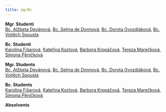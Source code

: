 ```yaml
---
title: mgrBc
---
```

<div class="cz">

**Mgr. Studenti**\
[Bc. Alžbeta Devánová](https://is.muni.cz/auth/osoba/437390),
[Bc. Selma de Donnová](https://is.muni.cz/auth/osoba/451725),
[Bc. Dorota Gvozdjáková](https://is.muni.cz/auth/osoba/423796),
[Bc. Vojtěch Spousta](https://is.muni.cz/auth/osoba/447587)

**Bc. Studenti**\
[Karolína Fišarová](https://is.muni.cz/auth/osoba/460702),
[Kateřina Kozlová](https://is.muni.cz/auth/osoba/461077),
[Barbora Kropáčová](https://is.muni.cz/auth/osoba/451626),
[Tereza Marečková](https://is.muni.cz/auth/osoba/436430),
[Simona Pěničková](https://is.muni.cz/auth/osoba/451194)

</div>
<div class="en">

**Mgr. Students**\
[Bc. Alžbeta Devánová](https://is.muni.cz/auth/osoba/437390),
[Bc. Selma de Donnová](https://is.muni.cz/auth/osoba/451725),
[Bc. Dorota Gvozdjáková](https://is.muni.cz/auth/osoba/423796),
[Bc. Vojtěch Spousta](https://is.muni.cz/auth/osoba/447587)

**Bc. Students**\
[Karolína Fišarová](https://is.muni.cz/auth/osoba/460702),
[Kateřina Kozlová](https://is.muni.cz/auth/osoba/461077),
[Barbora Kropáčová](https://is.muni.cz/auth/osoba/451626),
[Tereza Marečková](https://is.muni.cz/auth/osoba/436430),
[Simona Pěničková](https://is.muni.cz/auth/osoba/451194)

**Absolvents**

</div>
